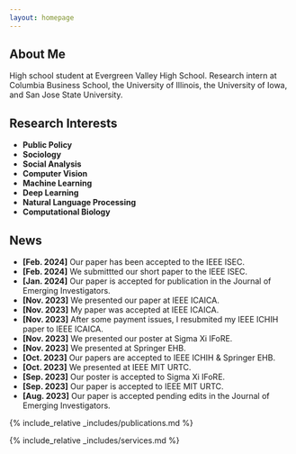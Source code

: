 ```yaml
---
layout: homepage
---
```


## About Me

High school student at Evergreen Valley High School. Research intern at Columbia Business School, the University of Illinois, the University of Iowa, and San Jose State University.

## Research Interests

- **Public Policy**
- **Sociology** 
- **Social Analysis** 
- **Computer Vision**
- **Machine Learning**
- **Deep Learning** 
- **Natural Language Processing** 
- **Computational Biology** 

## News
- **[Feb. 2024]** Our paper has been accepted to the IEEE ISEC.
- **[Feb. 2024]** We submittted our short paper to the IEEE ISEC.
- **[Jan. 2024]** Our paper is accepted for publication in the Journal of Emerging Investigators.
- **[Nov. 2023]** We presented our paper at IEEE ICAICA.
- **[Nov. 2023]** My paper was accepted at IEEE ICAICA.
- **[Nov. 2023]** After some payment issues, I resubmited my IEEE ICHIH paper to IEEE ICAICA.
- **[Nov. 2023]** We presented our poster at Sigma Xi IFoRE.
- **[Nov. 2023]** We presented at Springer EHB.
- **[Oct. 2023]** Our papers are accepted to IEEE ICHIH & Springer EHB.
- **[Oct. 2023]** We presented at IEEE MIT URTC.
- **[Sep. 2023]** Our poster is accepted to Sigma Xi IFoRE.
- **[Sep. 2023]** Our paper is accepted to IEEE MIT URTC.
- **[Aug. 2023]** Our paper is accepted pending edits in the Journal of Emerging Investigators.

{% include_relative _includes/publications.md %}

{% include_relative _includes/services.md %}
